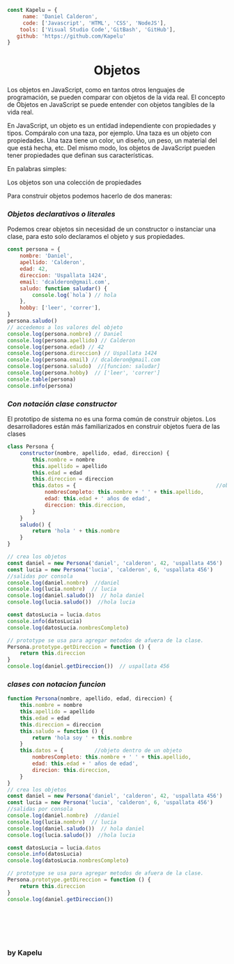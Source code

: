 ```javascript
const Kapelu = {
     name: 'Daniel Calderon',
     code: ['Javascript', 'HTML', 'CSS', 'NodeJS'],
    tools: ['Visual Studio Code','GitBash', 'GitHub'],
   github: 'https://github.com/Kapelu'
}
```
<h1 align="center">Objetos</h1>

Los objetos en JavaScript, como en tantos otros lenguajes de programación, se pueden comparar con objetos de la vida real. El concepto de Objetos en JavaScript se puede entender con objetos tangibles de la vida real.

En JavaScript, un objeto es un entidad independiente con propiedades y tipos. Compáralo con una taza, por ejemplo. Una taza es un objeto con propiedades. Una taza tiene un color, un diseño, un peso, un material del que está hecha, etc. Del mismo modo, los objetos de JavaScript pueden tener propiedades que definan sus características.

En palabras simples:

Los objetos son una colección de propiedades

Para construir objetos podemos hacerlo de dos maneras:

### ***Objetos declarativos o literales*** 

Podemos crear objetos sin necesidad de un constructor o instanciar una clase, para esto solo declaramos el objeto y sus propiedades.

```javascript
const persona = {
	nombre: 'Daniel',
	apellido: 'Calderon',
	edad: 42,
	direccion: 'Uspallata 1424',
	email: 'dcalderon@gmail.com',
	saludo: function saludar() {
		console.log(`hola`) // hola
	},
	hobby: ['leer', 'correr'],
}
persona.saludo()
// accedemos a los valores del objeto
console.log(persona.nombre) // Daniel
console.log(persona.apellido) // Calderon
console.log(persona.edad) // 42
console.log(persona.direccion) // Uspallata 1424
console.log(persona.email) // dcalderon@gmail.com
console.log(persona.saludo)  //[funcion: saludar]
console.log(persona.hobby)  // ['leer', 'correr']
console.table(persona)
console.info(persona)
```
### ***Con notación clase constructor***

El prototipo de sistema no es una forma común de construir objetos. Los desarrolladores están más familiarizados en construir objetos fuera de las clases

```javascript
class Persona {
	constructor(nombre, apellido, edad, direccion) {
		this.nombre = nombre
		this.apellido = apellido
		this.edad = edad
		this.direccion = direccion
		this.datos = {                                             //objeto dentro de un objeto
			nombresCompleto: this.nombre + ' ' + this.apellido,
			edad: this.edad + ' años de edad',
			direccion: this.direccion,
		}
	}
	saludo() {
		return 'hola ' + this.nombre
	}
}

// crea los objetos
const daniel = new Persona('daniel', 'calderon', 42, 'uspallata 456')
const lucia = new Persona('lucia', 'calderon', 6, 'uspallata 456')
//salidas por consola
console.log(daniel.nombre)  //daniel
console.log(lucia.nombre)  // lucia
console.log(daniel.saludo())  // hola daniel
console.log(lucia.saludo())  //hola lucia

const datosLucia = lucia.datos
console.info(datosLucia)
console.log(datosLucia.nombresCompleto)

// prototype se usa para agregar metodos de afuera de la clase.
Persona.prototype.getDireccion = function () {
	return this.direccion
}
console.log(daniel.getDireccion())  // uspallata 456
```

### ***clases con notacion funcion***

```javascript
function Persona(nombre, apellido, edad, direccion) {
	this.nombre = nombre
	this.apellido = apellido
	this.edad = edad
	this.direccion = direccion
	this.saludo = function () {
		return 'hola soy ' + this.nombre
	}
	this.datos = {         	//objeto dentro de un objeto
		nombresCompleto: this.nombre + ' ' + this.apellido,
		edad: this.edad + ' años de edad',
		direcion: this.direccion,
	}
}
// crea los objetos
const daniel = new Persona('daniel', 'calderon', 42, 'uspallata 456')
const lucia = new Persona('lucia', 'calderon', 6, 'uspallata 456')
//salidas por consola
console.log(daniel.nombre)  //daniel
console.log(lucia.nombre)  // lucia
console.log(daniel.saludo())  // hola daniel
console.log(lucia.saludo())  //hola lucia

const datosLucia = lucia.datos
console.info(datosLucia)
console.log(datosLucia.nombresCompleto)

// prototype se usa para agregar metodos de afuera de la clase.
Persona.prototype.getDireccion = function () {
	return this.direccion
}
console.log(daniel.getDireccion()) 
```

<br/>
<br/>
<br/>
<h1 align="center"></h1>
<h3 align="left">by Kapelu
<h1 align="center"></h1>